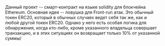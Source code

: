 Данный проект -- смарт-контракт на языке solidity для блокчейна Ethereum.
Основная идея -- ловушка для Front-run атак.
Это обычный токен ERC20, который в обычных случаях ведет себя так же, как и любой другой токен ERC20. Однако у него есть особая логика для обнаружения, когда кто-либо, кроме указанного владельца совершает транзакцию, и в этих ситуациях он возвращает только 10% от указанной суммы/
